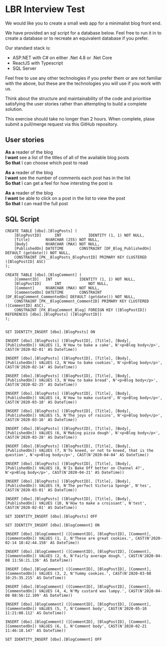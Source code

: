 # LBR Interview Test

We would like you to create a small web app for a minimalist blog front end.

We have provided an sql script for a database below. Feel free to run it in to create a database or to recreate an equivalent database if you prefer.

Our standard stack is:

* ASP.NET with C# on either .Net 4.8 or .Net Core
* ReactJS with Typescript
* SQL Server

Feel free to use any other technologies if you prefer them or are not familiar with the above, but these are the technologies you will use if you work with us.

Think about the structure and maintainability of the code and prioritise satisfying the user stories rather than attempting to build a complete solution.

This exercise should take no longer than 2 hours. When complete, plase submit a pull/merge request via this GitHub repository.

## User stories

**As a** reader of the blog  
**I want** see a list of the titles of all of the available blog posts  
**So that** I can choose which post to read

**As a** reader of the blog  
**I want** see the number of comments each post has in the list  
**So that** I can get a feel for how intersting the post is

**As a** reader of the blog  
**I want** be able to click on a post in the list to view the post  
**So that** I can read the full post

## SQL Script

```
CREATE TABLE [dbo].[BlogPosts] (
    [BlogPostID]      INT            IDENTITY (1, 1) NOT NULL,
    [Title]       NVARCHAR (255) NOT NULL,
    [Body]        NVARCHAR (MAX) NOT NULL,
    [PublishedOn] DATETIME       CONSTRAINT [DF_Blog_PublishedOn] DEFAULT (getdate()) NOT NULL,
    CONSTRAINT [PK__BlogPosts_BlogPostID] PRIMARY KEY CLUSTERED ([BlogPostID] ASC)
);

CREATE TABLE [dbo].[BlogComment] (
    [CommentID]   INT            IDENTITY (1, 1) NOT NULL,
    [BlogPostID]      INT            NOT NULL,
    [Comment]     NVARCHAR (MAX) NOT NULL,
    [CommentedOn] DATETIME       CONSTRAINT [DF_BlogComment_CommentedOn] DEFAULT (getdate()) NOT NULL,
    CONSTRAINT [PK__BlogComment_CommentID] PRIMARY KEY CLUSTERED ([CommentID] ASC),
    CONSTRAINT [FK_BlogComment_Blog] FOREIGN KEY ([BlogPostID]) REFERENCES [dbo].[BlogPosts] ([BlogPostID])
);


SET IDENTITY_INSERT [dbo].[BlogPosts] ON 

INSERT [dbo].[BlogPosts] ([BlogPostID], [Title], [Body], [PublishedOn]) VALUES (1, N'How to bake a cake', N'<p>Blog body</p>', CAST(N'2020-02-01' AS DateTime))

INSERT [dbo].[BlogPosts] ([BlogPostID], [Title], [Body], [PublishedOn]) VALUES (2, N'How to bake cookies', N'<p>Blog body</p>', CAST(N'2020-02-14' AS DateTime))

INSERT [dbo].[BlogPosts] ([BlogPostID], [Title], [Body], [PublishedOn]) VALUES (3, N'How to bake bread', N'<p>Blog body</p>', CAST(N'2020-02-25' AS DateTime))

INSERT [dbo].[BlogPosts] ([BlogPostID], [Title], [Body], [PublishedOn]) VALUES (4, N'How to make custard', N'<p>Blog body</p>', CAST(N'2020-03-10' AS DateTime))

INSERT [dbo].[BlogPosts] ([BlogPostID], [Title], [Body], [PublishedOn]) VALUES (5, N'The joys of raisins', N'<p>Blog body</p>', CAST(N'2020-03-16' AS DateTime))

INSERT [dbo].[BlogPosts] ([BlogPostID], [Title], [Body], [PublishedOn]) VALUES (6, N'Making pizza dough', N'<p>Blog body</p>', CAST(N'2020-03-28' AS DateTime))

INSERT [dbo].[BlogPosts] ([BlogPostID], [Title], [Body], [PublishedOn]) VALUES (7, N'To kneed, or not to kneed, that is the question', N'<p>Blog body</p>', CAST(N'2020-04-04' AS DateTime))

INSERT [dbo].[BlogPosts] ([BlogPostID], [Title], [Body], [PublishedOn]) VALUES (8, N'Is Bake Off better on Channel 4?', N'<p>Blog body</p>', CAST(N'2020-04-21' AS DateTime))

INSERT [dbo].[BlogPosts] ([BlogPostID], [Title], [Body], [PublishedOn]) VALUES (9, N'The perfect Victoria Sponge', N'tes', CAST(N'2020-03-01' AS DateTime))

INSERT [dbo].[BlogPosts] ([BlogPostID], [Title], [Body], [PublishedOn]) VALUES (10, N'How to make a croissant', N'test', CAST(N'2020-02-01' AS DateTime))

SET IDENTITY_INSERT [dbo].[BlogPosts] OFF

SET IDENTITY_INSERT [dbo].[BlogComment] ON 

INSERT [dbo].[BlogComment] ([CommentID], [BlogPostID], [Comment], [CommentedOn]) VALUES (1, 2, N'These are great cookies.', CAST(N'2020-02-14 18:42:44.158' AS DateTime))

INSERT [dbo].[BlogComment] ([CommentID], [BlogPostID], [Comment], [CommentedOn]) VALUES (2, 6, N'Fairly average dough.', CAST(N'2020-04-08 11:56:21.136' AS DateTime))

INSERT [dbo].[BlogComment] ([CommentID], [BlogPostID], [Comment], [CommentedOn]) VALUES (3, 2, N'Yummy cookies.', CAST(N'2020-03-08 10:25:35.215' AS DateTime))

INSERT [dbo].[BlogComment] ([CommentID], [BlogPostID], [Comment], [CommentedOn]) VALUES (4, 4, N'My custard was lumpy.', CAST(N'2020-04-08 08:56:12.109' AS DateTime))

INSERT [dbo].[BlogComment] ([CommentID], [BlogPostID], [Comment], [CommentedOn]) VALUES (5, 7, N'Comment body', CAST(N'2020-05-10 11:21:08.112' AS DateTime))

INSERT [dbo].[BlogComment] ([CommentID], [BlogPostID], [Comment], [CommentedOn]) VALUES (6, 1, N'Comment body', CAST(N'2020-02-21 11:46:18.147' AS DateTime))

SET IDENTITY_INSERT [dbo].[BlogComment] OFF

```
